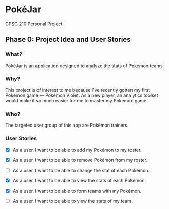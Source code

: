# PokéJar
CPSC 210 Personal Project

## Phase 0: Project Idea and User Stories

### What?

PokéJar is an application designed to analyze the stats of Pokémon teams.

### Why?

This project is of interest to me because
I've recently gotten my first Pokémon game &mdash; Pokémon Violet.
As a new player, an analytics toolset would make
it so much easier for me to master my Pokémon game.

### Who?

The targeted user group of this app are Pokémon trainers.

### User Stories

- [x] As a user, I want to be able to add my Pokémon to my roster.
- [x] As a user, I want to be able to remove Pokémon from my roster.
- [ ] As a user, I want to be able to change the stat of each Pokémon.
- [x] As a user, I want to be able to view the stats of each Pokémon.
- [x] As a user, I want to be able to form teams with my Pokémon.
- [ ] As a user, I want to be able to view the stats of my team.

